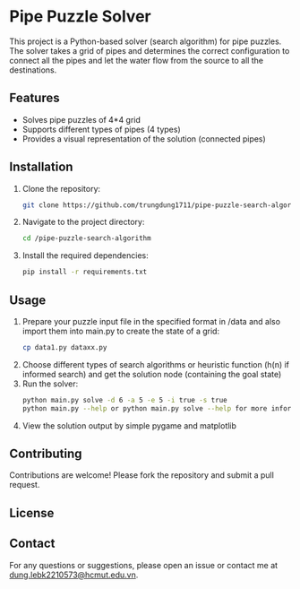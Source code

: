 # Pipe Puzzle Solver

This project is a Python-based solver (search algorithm) for pipe puzzles. The solver takes a grid of pipes and determines the correct configuration to connect all the pipes and let the water flow from the source to all the destinations.

## Features

- Solves pipe puzzles of 4*4 grid
- Supports different types of pipes (4 types)
- Provides a visual representation of the solution (connected pipes)

## Installation

1. Clone the repository:
    ```sh
    git clone https://github.com/trungdung1711/pipe-puzzle-search-algorithm.git
    ```
2. Navigate to the project directory:
    ```sh
    cd /pipe-puzzle-search-algorithm
    ```
3. Install the required dependencies:
    ```sh
    pip install -r requirements.txt
    ```

## Usage

1. Prepare your puzzle input file in the specified format in /data and also import them into main.py to create the state of a grid:
    ```sh
    cp data1.py dataxx.py
3. Choose different types of search algorithms or heuristic function (h(n) if informed search) and get the solution node (containing the goal state)
4. Run the solver:
    ```sh
    python main.py solve -d 6 -a 5 -e 5 -i true -s true
    python main.py --help or python main.py solve --help for more information
    ```
5. View the solution output by simple pygame and matplotlib

## Contributing

Contributions are welcome! Please fork the repository and submit a pull request.

## License



## Contact

For any questions or suggestions, please open an issue or contact me at [dung.lebk2210573@hcmut.edu.vn](mailto:dung.lebk2210573@hcmut.edu.vn).
